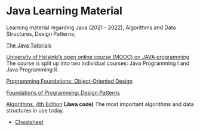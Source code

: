 # Java Learning Material
Learning material regarding Java (2021 - 2022), Algorithms and Data Structures, Design Patterns;

[The Java Tutorials](https://docs.oracle.com/javase/tutorial/index.html)

[University of Helsinki’s open online course (MOOC) on JAVA programming](https://java-programming.mooc.fi/)  
The course is split up into two individual courses: Java Programming I and Java Programming II.


[Programming Foundations: Object-Oriented Design](https://www.linkedin.com/learning/programming-foundations-object-oriented-design-3)

[Foundations of Programming: Design Patterns](https://www.linkedin.com/learning/programming-foundations-design-patterns-2?trk=lynda_redirect_learning)


[Algorithms, 4th Edition](https://algs4.cs.princeton.edu/home/)
__(Java code)__
The most important algorithms and data structures in use today.

- [Cheatsheet](https://algs4.cs.princeton.edu/cheatsheet/)
